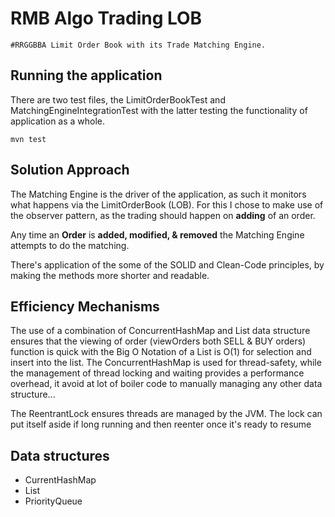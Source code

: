# RMB Algo Trading LOB

`#RRGGBBA Limit Order Book with its Trade Matching Engine.`

## Running the application

There are two test files, the LimitOrderBookTest and MatchingEngineIntegrationTest with the latter testing the functionality of application as a whole.

```mvn test```

## Solution Approach

The Matching Engine is the driver of the application, as such it monitors what happens via the LimitOrderBook (LOB).
For this I chose to make use of the observer pattern, as the trading should happen on **adding** of an order.

Any time an **Order** is **added, modified, & removed** the Matching Engine attempts to do the matching.

There's application of the some of the SOLID and Clean-Code principles, by making the methods more shorter and readable. 

## Efficiency Mechanisms

The use of a combination of ConcurrentHashMap and List data structure ensures that the viewing of order (viewOrders both SELL & BUY orders) function is quick with 
the Big O Notation of a List is O(1) for selection and insert into the list. The ConcurrentHashMap is used for thread-safety, while the management of thread locking and waiting 
provides a performance overhead, it avoid at lot of boiler code to manually managing any other data structure...

The ReentrantLock ensures threads are managed by the JVM. The lock can put itself aside if long running and then reenter once it's ready to resume

## Data structures

- CurrentHashMap
- List
- PriorityQueue
